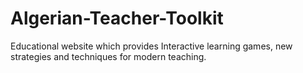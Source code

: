 # Algerian-Teacher-Toolkit
Educational website which provides Interactive learning games, new strategies and techniques for modern teaching.
